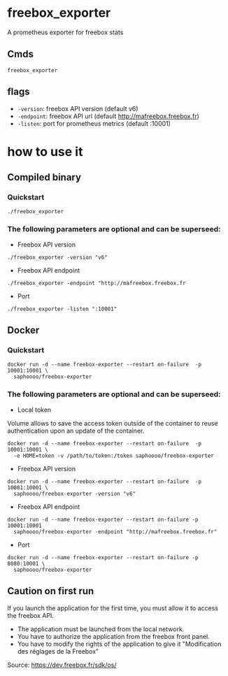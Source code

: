 # freebox_exporter
A prometheus exporter for freebox stats

## Cmds

`freebox_exporter`

## flags
- `-version`: freebox API version (default v6)
- `-endpoint`: freebox API url (default http://mafreebox.freebox.fr)
- `-listen`: port for prometheus metrics (default :10001)

# how to use it

## Compiled binary

### Quickstart

```
./freebox_exporter
```

### The following parameters are optional and can be superseed:

- Freebox API version

```
./freebox_exporter -version "v6"
```

- Freebox API endpoint

```
./freebox_exporter -endpoint "http://mafreebox.freebox.fr
```

- Port

```
./freebox_exporter -listen ":10001"
```

## Docker 

### Quickstart
  
```
docker run -d --name freebox-exporter --restart on-failure  -p 10001:10001 \
  saphoooo/freebox-exporter
```

### The following parameters are optional and can be superseed:

- Local token

Volume allows to save the access token outside of the container to reuse authentication upon an update of the container.

```
docker run -d --name freebox-exporter --restart on-failure  -p 10001:10001 \
  -e HOME=token -v /path/to/token:/token saphoooo/freebox-exporter
```

- Freebox API version

```
docker run -d --name freebox-exporter --restart on-failure  -p 10001:10001 \
  saphoooo/freebox-exporter -version "v6"
```

- Freebox API endpoint

```
docker run -d --name freebox-exporter --restart on-failure -p 10001:10001
  saphoooo/freebox-exporter -endpoint "http://mafreebox.freebox.fr"
```

- Port

```
docker run -d --name freebox-exporter --restart on-failure -p 8080:10001 \
  saphoooo/freebox-exporter
```

## Caution on first run
If you launch the application for the first time, you must allow it to access the freebox API.
- The application must be launched from the local network.
- You have to authorize the application from the freebox front panel.
- You have to modify the rights of the application to give it "Modification des réglages de la Freebox"
  
Source: https://dev.freebox.fr/sdk/os/
